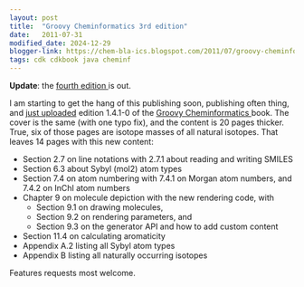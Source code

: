 ```yaml
---
layout: post
title:  "Groovy Cheminformatics 3rd edition"
date:   2011-07-31
modified_date: 2024-12-29
blogger-link: https://chem-bla-ics.blogspot.com/2011/07/groovy-cheminformatics-3rd-edition.html
tags: cdk cdkbook java cheminf
---
```


**Update**: the [fourth edition <i class="fa-solid fa-recycle fa-xs"></i>](https://chem-bla-ics.linkedchemistry.info/2012/01/15/groovy-cheminformatics-4th-edition.html) is out.

I am starting to get the hang of this publishing soon, publishing often thing, and
[just uploaded](http://www.lulu.com/product/paperback/groovy-cheminformatics-with-the-chemistry-development-kit/16378378)
edition 1.4.1-0 of the [Groovy Cheminformatics <i class="fa-solid fa-recycle fa-xs"></i>](https://chem-bla-ics.linkedchemistry.info/2011/02/06/groovy-cheminformatics.html) book.
The cover is the same (with one typo fix), and the content is 20 pages thicker. True, six of those pages are isotope
masses of all natural isotopes. That leaves 14 pages with this new content:

* Section 2.7 on line notations with 2.7.1 about reading and writing SMILES
* Section 6.3 about Sybyl (mol2) atom types
* Section 7.4 on atom numbering with 7.4.1 on Morgan atom numbers, and 7.4.2 on InChI atom numbers
* Chapter 9 on molecule depiction with the new rendering code, with
  * Section 9.1 on drawing molecules,
  * Section 9.2 on rendering parameters, and
  * Section 9.3 on the generator API and how to add custom content
* Section 11.4 on calculating aromaticity
* Appendix A.2 listing all Sybyl atom types
* Appendix B listing all naturally occurring isotopes

Features requests most welcome.
